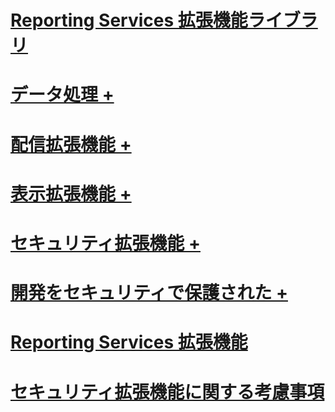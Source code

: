 # [Reporting Services 拡張機能ライブラリ](reporting-services-extension-library.md)

# [データ処理 +](../../reporting-services/extensions/data-processing/creating-a-data-processing-extension-library.md)
# [配信拡張機能 +](../../reporting-services/extensions/delivery-extension/creating-a-delivery-extension-library.md)
# [表示拡張機能 +](../../reporting-services/extensions/rendering-extension/deploying-a-rendering-extension.md)
# [セキュリティ拡張機能 +](../../reporting-services/extensions/security-extension/authentication-in-reporting-services.md)
# [開発をセキュリティで保護された +](../../reporting-services/extensions/secure-development/code-access-security-in-reporting-services.md)
# [Reporting Services 拡張機能](reporting-services-extensions.md)
# [セキュリティ拡張機能に関する考慮事項](security-considerations-for-extensions.md)
